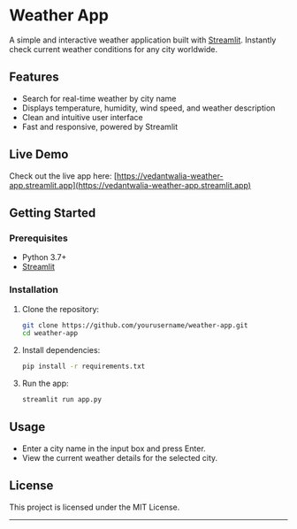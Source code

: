 # Weather App

A simple and interactive weather application built with [Streamlit](https://streamlit.io/). Instantly check current weather conditions for any city worldwide.

## Features

- Search for real-time weather by city name
- Displays temperature, humidity, wind speed, and weather description
- Clean and intuitive user interface
- Fast and responsive, powered by Streamlit

## Live Demo

Check out the live app here: [https://vedantwalia-weather-app.streamlit.app](https://vedantwalia-weather-app.streamlit.app)

## Getting Started

### Prerequisites

- Python 3.7+
- [Streamlit](https://streamlit.io/)

### Installation

1. Clone the repository:
    ```bash
    git clone https://github.com/yourusername/weather-app.git
    cd weather-app
    ```
2. Install dependencies:
    ```bash
    pip install -r requirements.txt
    ```
3. Run the app:
    ```bash
    streamlit run app.py
    ```

## Usage

- Enter a city name in the input box and press Enter.
- View the current weather details for the selected city.

## License

This project is licensed under the MIT License.

---